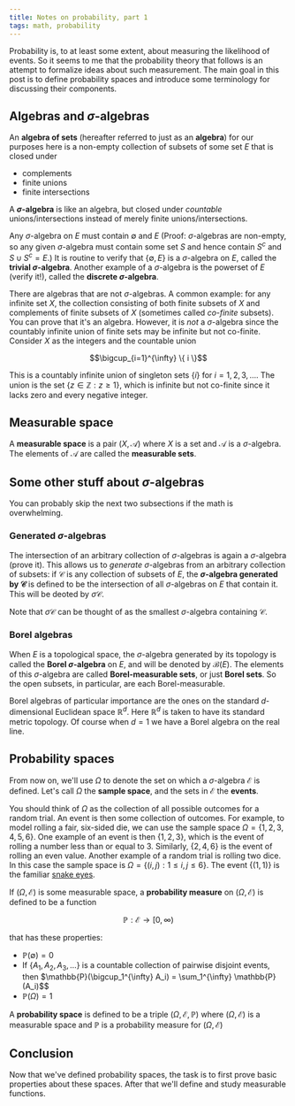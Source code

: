 ```yaml
---
title: Notes on probability, part 1
tags: math, probability
---
```


Probability is, to at least some extent, about measuring the likelihood of events. So it seems to me that the probability theory that follows is an attempt to formalize ideas about such measurement. The main goal in this post is to define probability spaces and introduce some terminology for discussing their components.


## Algebras and $\sigma$-algebras

An **algebra of sets** (hereafter referred to just as an **algebra**) for our purposes here is a non-empty collection of subsets of some set $E$ that is closed under

 - complements
 - finite unions
 - finite intersections

A **$\sigma$-algebra** is like an algebra, but closed under *countable* unions/intersections instead of merely finite unions/intersections.

Any $\sigma$-algebra on $E$ must contain $\emptyset$ and $E$ (Proof: $\sigma$-algebras are non-empty, so any given $\sigma$-algebra must contain some set $S$ and hence contain $S^c$ and $S \cup S^c = E$.) It is routine to verify that $\{\emptyset, E\}$ is a $\sigma$-algebra on $E$, called the **trivial $\sigma$-algebra**. Another example of a $\sigma$-algebra is the powerset of $E$ (verify it!), called the **discrete $\sigma$-algebra**.

There are algebras that are not $\sigma$-algebras. A common example: for any infinite set $X$, the collection consisting of both finite subsets of $X$ and complements of finite subsets of $X$ (sometimes called *co-finite* subsets). You can prove that it's an algebra. However, it is *not* a $\sigma$-algebra since the countably infinite union of finite sets may be infinite but not co-finite. Consider $X$ as the integers and the countable union

$$\bigcup_{i=1}^{\infty} \{ i \}$$

This is a countably infinite union of singleton sets $\{i\}$ for $i = 1, 2, 3, \ldots$. The union is the set $\{z \in \mathbb{Z} : z \geq 1\}$, which is infinite but not co-finite since it lacks zero and every negative integer.

## Measurable space

A **measurable space** is a pair $(X, \mathcal{A})$ where $X$ is a set and $\mathcal{A}$ is a $\sigma$-algebra. The elements of $\mathcal{A}$ are called the **measurable sets**.

## Some other stuff about $\sigma$-algebras

You can probably skip the next two subsections if the math is overwhelming.

### Generated $\sigma$-algebras

The intersection of an arbitrary collection of $\sigma$-algebras is again a $\sigma$-algebra (prove it). This allows us to *generate* $\sigma$-algebras from an arbitrary collection of subsets: if $\mathcal{C}$ is any collection of subsets of $E$, the **$\sigma$-algebra generated by $\mathcal{C}$** is defined to be the intersection of all $\sigma$-algebras on $E$ that contain it. This will be deoted by $\sigma \mathcal{C}$.

Note that $\sigma \mathcal{C}$ can be thought of as the smallest $\sigma$-algebra containing $\mathcal{C}$.

### Borel algebras

When $E$ is a topological space, the $\sigma$-algebra generated by its topology is called the **Borel $\sigma$-algebra** on $E$, and will be denoted by $\mathcal{B}(E)$. The elements of this $\sigma$-algebra are called **Borel-measurable sets**, or just **Borel sets**. So the open subsets, in particular, are each Borel-measurable.

Borel algebras of particular importance are the ones on the standard $d$-dimensional Euclidean space $\mathbb{R}^d$. Here $\mathbb{R}^d$ is taken to have its standard metric topology. Of course when $d = 1$ we have a Borel algebra on the real line.


## Probability spaces

From now on, we'll use $\Omega$ to denote the set on which a $\sigma$-algebra $\mathcal{E}$ is defined. Let's call $\Omega$ the **sample space**, and the sets in $\mathcal{E}$ the **events**.

You should think of $\Omega$ as the collection of all possible outcomes for a random trial. An event is then some collection of outcomes. For example, to model rolling a fair, six-sided die, we can use the sample space $\Omega = \{1, 2, 3, 4, 5, 6\}$. One example of an event is then $\{1, 2, 3\}$, which is the event of rolling a number less than or equal to 3. Similarly, $\{2, 4, 6\}$ is the event of rolling an even value. Another example of a random trial is rolling two dice. In this case the sample space is $\Omega = \{(i, j) : 1 \leq i, j \leq 6 \}$. The event $\{(1, 1)\}$ is the familiar [snake eyes](http://en.wikipedia.org/wiki/Snake_eyes).


If $(\Omega, \mathcal{E})$ is some measurable space, a  **probability measure** on $(\Omega, \mathcal{E})$ is defined to be a function

$$\mathbb{P}: \mathcal{E} \to [0, \infty)$$

that has these properties:

 - $\mathbb{P}(\emptyset) = 0$
 - If $\{A_1, A_2, A_3, \ldots\}$ is a countable collection of pairwise disjoint events, then $\mathbb{P}(\bigcup_1^{\infty} A_i) = \sum_1^{\infty} \mathbb{P}(A_i)$$
 - $\mathbb{P}(\Omega) = 1$

A **probability space** is defined to be a triple $(\Omega, \mathcal{E}, \mathbb{P})$ where $(\Omega, \mathcal{E})$ is a measurable space and $\mathbb{P}$ is a probability measure for $(\Omega, \mathcal{E})$


## Conclusion

Now that we've defined probability spaces, the task is to first prove basic properties about these spaces. After that we'll define and study measurable functions.
